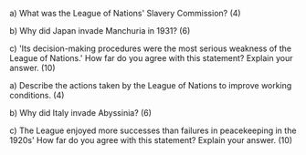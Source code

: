 a) What was the League of Nations' Slavery Commission? (4)

b) Why did Japan invade Manchuria in 1931? (6)

c) 'Its decision-making procedures were the most serious weakness of the League of Nations.' How far do you agree with this statement? Explain your answer. (10)



a) Describe the actions taken by the League of Nations to improve working conditions. (4)

b) Why did Italy invade Abyssinia? (6)

c) The League enjoyed more successes than failures in peacekeeping in the 1920s' How far do you agree with this statement? Explain your answer. (10)
